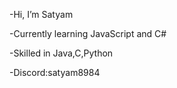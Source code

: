 -Hi, I’m Satyam

-Currently learning JavaScript and C#

-Skilled in Java,C,Python

-Discord:satyam8984

